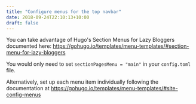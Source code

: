 ```yaml
---
title: "Configure menus for the top navbar"
date: 2018-09-24T22:10:13+10:00
draft: false
---
```


You can take advantage of Hugo's Section Menus for Lazy Bloggers documented here: https://gohugo.io/templates/menu-templates/#section-menu-for-lazy-bloggers

You would only need to set `sectionPagesMenu = "main"` in your `config.toml` file.

Alternatively, set up each menu item individually following the documentation at https://gohugo.io/templates/menu-templates/#site-config-menus